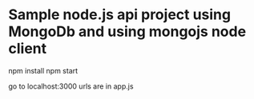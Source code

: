 # Sample node.js api project using MongoDb and using mongojs node client

npm install
npm start

go to localhost:3000 urls are in app.js

